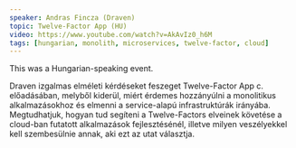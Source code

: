 ```yaml
---
speaker: Andras Fincza (Draven)
topic: Twelve-Factor App (HU)
video: https://www.youtube.com/watch?v=AkAvIz0_h6M
tags: [hungarian, monolith, microservices, twelve-factor, cloud]
---
```


This was a Hungarian-speaking event.

Draven izgalmas elméleti kérdéseket feszeget Twelve-Factor App c. előadásában, melyből kiderül, miért érdemes hozzányúlni a monolitikus alkalmazásokhoz és elmenni a service-alapú infrastruktúrák irányába. Megtudhatjuk, hogyan tud segíteni a Twelve-Factors elveinek követése a cloud-ban futatott alkalmazások fejlesztésénél, illetve milyen veszélyekkel kell szembesülnie annak, aki ezt az utat választja.
